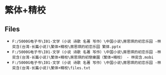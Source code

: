 # 繁体+精校

## Files

- `F:/5000G电子书\I01-文学（小说 诗歌 名著 写作）\中国小说\房思琪的初恋乐园 -林奕含(台湾-长篇小说)\繁体+精校\房思琪的初恋乐园 繁体.pptx`
- `F:/5000G电子书\I01-文学（小说 诗歌 名著 写作）\中国小说\房思琪的初恋乐园 -林奕含(台湾-长篇小说)\繁体+精校\房思琪的初戀樂園（繁体+精校） - 林奕含.mobi`
- `F:/5000G电子书\I01-文学（小说 诗歌 名著 写作）\中国小说\房思琪的初恋乐园 -林奕含(台湾-长篇小说)\繁体+精校\files.txt`
